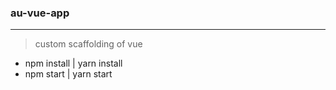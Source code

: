 ### au-vue-app
***
> custom scaffolding of vue

* npm install | yarn install
* npm start | yarn start